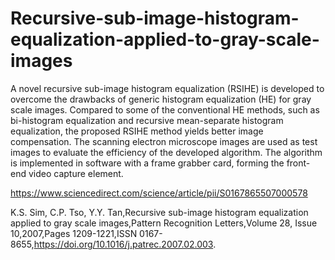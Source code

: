 # Recursive-sub-image-histogram-equalization-applied-to-gray-scale-images

A novel recursive sub-image histogram equalization (RSIHE) is developed to overcome the drawbacks of generic histogram equalization (HE) for gray scale images. Compared to some of the conventional HE methods, such as bi-histogram equalization and recursive mean-separate histogram equalization, the proposed RSIHE method yields better image compensation. The scanning electron microscope images are used as test images to evaluate the efficiency of the developed algorithm. The algorithm is implemented in software with a frame grabber card, forming the front-end video capture element.

https://www.sciencedirect.com/science/article/pii/S0167865507000578

K.S. Sim, C.P. Tso, Y.Y. Tan,Recursive sub-image histogram equalization applied to gray scale images,Pattern Recognition Letters,Volume 28, Issue 10,2007,Pages 1209-1221,ISSN 0167-8655,https://doi.org/10.1016/j.patrec.2007.02.003.
